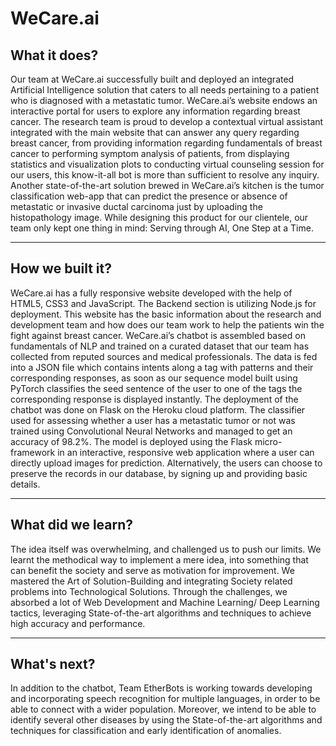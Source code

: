 # WeCare.ai


## What it does? 

Our team at WeCare.ai successfully built and deployed an integrated Artificial Intelligence solution that caters to all needs pertaining to a patient who is diagnosed with a metastatic tumor. WeCare.ai’s website endows an interactive portal for users to explore any information regarding breast cancer. The research team is proud to develop a contextual virtual assistant integrated with the main website that can answer any query regarding breast cancer, from providing information regarding fundamentals of breast cancer to performing symptom analysis of patients, from displaying statistics and visualization plots to conducting virtual counseling session for our users, this know-it-all bot is more than sufficient to resolve any inquiry. Another state-of-the-art solution brewed in WeCare.ai’s kitchen is the tumor classification web-app that can predict the presence or absence of metastatic or invasive ductal carcinoma just by uploading the histopathology image. While designing this product for our clientele, our team only kept one thing in mind: Serving through AI, One Step at a Time.

-------------------

## How we built it? 

WeCare.ai has a fully responsive website developed with the help of HTML5, CSS3 and JavaScript. The Backend section is utilizing Node.js for deployment. This website has the basic information about the research and development team and how does our team work to help the patients win the fight against breast cancer. WeCare.ai’s chatbot is assembled based on fundamentals of NLP and trained on a curated dataset that our team has collected from reputed sources and medical professionals. The data is fed into a JSON file which contains intents along a tag with patterns and their corresponding responses, as soon as our sequence model built using PyTorch classifies the seed sentence of the user to one of the tags the corresponding response is displayed instantly. The deployment of the chatbot was done on Flask on the Heroku cloud platform. The classifier used for assessing whether a user has a metastatic tumor or not was trained using Convolutional Neural Networks and managed to get an accuracy of 98.2%. The model is deployed using the Flask micro-framework in an interactive, responsive web application where a user can directly upload images for prediction. Alternatively, the users can choose to preserve the records in our database, by signing up and providing basic details.

-------------------

## What did we learn?
The idea itself was overwhelming, and challenged us to push our limits. We learnt the methodical way to implement a mere idea, into something that can benefit the society and serve as motivation for improvement. We mastered the Art of Solution-Building and integrating Society related problems into Technological Solutions. Through the challenges, we absorbed a lot of Web Development and Machine Learning/ Deep Learning tactics, leveraging State-of-the-art algorithms and techniques to achieve high accuracy and performance.

-------------------

## What's next?
In addition to the chatbot, Team EtherBots is working towards developing and incorporating speech recognition for multiple languages, in order to be able to connect with a wider population.
Moreover, we intend to be able to identify several other diseases by using the State-of-the-art algorithms and techniques for classification and early identification of anomalies.

